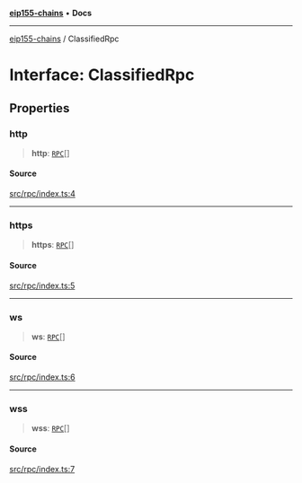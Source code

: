 [**eip155-chains**](../README.md) • **Docs**

***

[eip155-chains](../globals.md) / ClassifiedRpc

# Interface: ClassifiedRpc

## Properties

### http

> **http**: [`RPC`](RPC.md)[]

#### Source

[src/rpc/index.ts:4](https://github.com/ivanzzeth/eip155-chains/blob/79a991ef2c76d4c7ef198819db7421c4151b4602/src/rpc/index.ts#L4)

***

### https

> **https**: [`RPC`](RPC.md)[]

#### Source

[src/rpc/index.ts:5](https://github.com/ivanzzeth/eip155-chains/blob/79a991ef2c76d4c7ef198819db7421c4151b4602/src/rpc/index.ts#L5)

***

### ws

> **ws**: [`RPC`](RPC.md)[]

#### Source

[src/rpc/index.ts:6](https://github.com/ivanzzeth/eip155-chains/blob/79a991ef2c76d4c7ef198819db7421c4151b4602/src/rpc/index.ts#L6)

***

### wss

> **wss**: [`RPC`](RPC.md)[]

#### Source

[src/rpc/index.ts:7](https://github.com/ivanzzeth/eip155-chains/blob/79a991ef2c76d4c7ef198819db7421c4151b4602/src/rpc/index.ts#L7)
